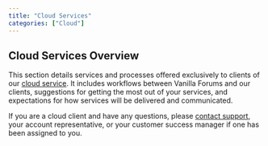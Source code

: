 ```yaml
---
title: "Cloud Services"
categories: ["Cloud"]
---
```


## Cloud Services Overview

This section details services and processes offered exclusively to clients of our [cloud service](http://vanillaforums.com/plans). It includes workflows between Vanilla Forums and our clients, suggestions for getting the most out of your services, and expectations for how services will be delivered and communicated.

If you are a cloud client and have any questions, please [contact support](http://vanillaforums.com/help), your account representative, or your customer success manager if one has been assigned to you.

